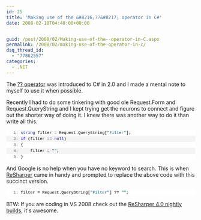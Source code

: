```yaml
---
id: 25
title: 'Making use of the &#8216;??&#8217; operator in C#'
date: 2008-02-18T04:40:00+00:00


guid: /post/2008/02/Making-use-of-the--operator-in-C.aspx
permalink: /2008/02/making-use-of-the-operator-in-c/
dsq_thread_id:
  - "77862557"
categories:
  - .NET
---
```

<p>
The <a href="http://msdn2.microsoft.com/en-us/library/ms173224(VS.80).aspx">?? operator</a> was introduced to C# in 2.0 and I made a mental note to myself to use it when possible.
</p>
  
<p>
Recently I had to do some tinkering with good ole Request.Form and Request.QueryString and I kept trying get the neurons to connect and figure out the shorter way of doing it. I knew there was another way to do it than write all this.
</p>
  
<div>
   
<div style="border-style: none; padding: 0px; overflow: visible; font-size: 8pt; width: 100%; color: black; line-height: 12pt; font-family: consolas,'Courier New',courier,monospace; background-color: #f4f4f4">
     
<pre style="border-style: none; margin: 0em; padding: 0px; overflow: visible; font-size: 8pt; width: 100%; color: black; line-height: 12pt; font-family: consolas,'Courier New',courier,monospace; background-color: white">
<span style="color: #606060">   1:</span> <span style="color: #0000ff">string</span> filter = Request.QueryString[<span style="color: #006080">&quot;Filter&quot;</span>];
</pre>
<pre style="border-style: none; margin: 0em; padding: 0px; overflow: visible; font-size: 8pt; width: 100%; color: black; line-height: 12pt; font-family: consolas,'Courier New',courier,monospace; background-color: #f4f4f4">
<span style="color: #606060">   2:</span> <span style="color: #0000ff">if</span> (filter == <span style="color: #0000ff">null</span>)
</pre>
<pre style="border-style: none; margin: 0em; padding: 0px; overflow: visible; font-size: 8pt; width: 100%; color: black; line-height: 12pt; font-family: consolas,'Courier New',courier,monospace; background-color: white">
<span style="color: #606060">   3:</span> {
</pre>
<pre style="border-style: none; margin: 0em; padding: 0px; overflow: visible; font-size: 8pt; width: 100%; color: black; line-height: 12pt; font-family: consolas,'Courier New',courier,monospace; background-color: #f4f4f4">
<span style="color: #606060">   4:</span>     filter = <span style="color: #006080">&quot;&quot;</span>;
</pre>
<pre style="border-style: none; margin: 0em; padding: 0px; overflow: visible; font-size: 8pt; width: 100%; color: black; line-height: 12pt; font-family: consolas,'Courier New',courier,monospace; background-color: white">
<span style="color: #606060">   5:</span> }
</pre>
</div>
</div>
<p>
And Google is no help when you have no keyword to search. This is when <a href="http://www.jetbrains.com/resharper">ReSharper</a> came in handy and prompted to replace the above code with this succinct version.
</p>
<div>
<div style="border-style: none; padding: 0px; overflow: visible; font-size: 8pt; width: 100%; color: black; line-height: 12pt; font-family: consolas,'Courier New',courier,monospace; background-color: #f4f4f4">
<pre style="border-style: none; margin: 0em; padding: 0px; overflow: visible; font-size: 8pt; width: 100%; color: black; line-height: 12pt; font-family: consolas,'Courier New',courier,monospace; background-color: white">
<span style="color: #606060">   1:</span> filter = Request.QueryString[<span style="color: #006080">&quot;Filter&quot;</span>] ?? <span style="color: #006080">&quot;&quot;</span>;
</pre>
</div>
</div>
<p>
BTW: If you are coding in VS 2008 check out the <a href="http://www.jetbrains.net/confluence/display/ReSharper/ReSharper+4.0+EAP+Notes">ReSharper 4.0 nightly builds</a>, it&#39;s awesome.
</p>

